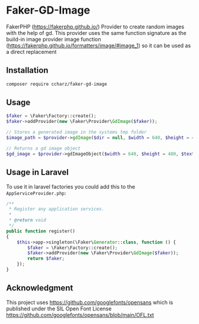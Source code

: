 # Faker-GD-Image

FakerPHP (https://fakerphp.github.io/) Provider to create random images with the help of gd. This provider uses the same function signature as the build-in image provider image function (https://fakerphp.github.io/formatters/image/#image_1) so it can be used as a direct replacement

## Installation

```sh
composer require ccharz/faker-gd-image
```

## Usage
```php
$faker = \Faker\Factory::create();
$faker->addProvider(new \Faker\Provider\GdImage($faker));

// Stores a generated image in the systems tmp folder
$image_path = $provider->gdImage($dir = null, $width = 640, $height = 480);

// Returns a gd image object
$gd_image = $provider->gdImageObject($width = 640, $height = 480, $text = 'Test', $background_color = '6A6A6A');
```

## Usage in Laravel

To use it in laravel factories you could add this to the `AppServiceProvider.php`:

```php
/**
 * Register any application services.
 *
 * @return void
 */
public function register()
{
    $this->app->singleton(\Faker\Generator::class, function () {
        $faker = \Faker\Factory::create();
        $faker->addProvider(new \Faker\Provider\GdImage($faker));
        return $faker;
    });
}
```

## Acknowledgment

This project uses https://github.com/googlefonts/opensans which is published under the SIL Open Font License https://github.com/googlefonts/opensans/blob/main/OFL.txt 